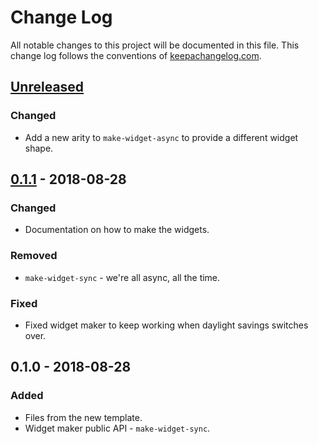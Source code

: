 # Change Log
All notable changes to this project will be documented in this file. This change log follows the conventions of [keepachangelog.com](http://keepachangelog.com/).

## [Unreleased]
### Changed
- Add a new arity to `make-widget-async` to provide a different widget shape.

## [0.1.1] - 2018-08-28
### Changed
- Documentation on how to make the widgets.

### Removed
- `make-widget-sync` - we're all async, all the time.

### Fixed
- Fixed widget maker to keep working when daylight savings switches over.

## 0.1.0 - 2018-08-28
### Added
- Files from the new template.
- Widget maker public API - `make-widget-sync`.

[Unreleased]: https://github.com/your-name/marathon-schemas/compare/0.1.1...HEAD
[0.1.1]: https://github.com/your-name/marathon-schemas/compare/0.1.0...0.1.1
